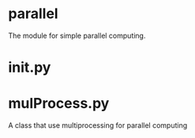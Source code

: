 # parallel
The module for simple parallel computing.

# __init__.py

# mulProcess.py
A class that use multiprocessing for parallel computing
